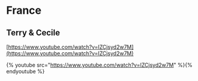 # France

## Terry & Cecile

[https://www.youtube.com/watch?v=IZCjsyd2w7M](https://www.youtube.com/watch?v=IZCjsyd2w7M)



{% youtube src="https://www.youtube.com/watch?v=IZCjsyd2w7M" %}{% endyoutube %}





